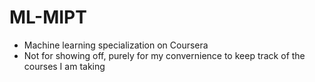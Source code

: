 # ML-MIPT
- Machine learning specialization on Coursera
- Not for showing off, purely for my convernience to keep track of the courses I am taking

